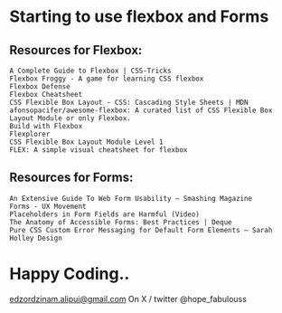 # Starting to use flexbox and Forms
## Resources for Flexbox:
	A Complete Guide to Flexbox | CSS-Tricks
	Flexbox Froggy - A game for learning CSS flexbox
	Flexbox Defense
	Flexbox Cheatsheet
	CSS Flexible Box Layout - CSS: Cascading Style Sheets | MDN
	afonsopacifer/awesome-flexbox: A curated list of CSS Flexible Box Layout Module or only Flexbox.
	Build with Flexbox
	Flexplorer
	CSS Flexible Box Layout Module Level 1
	FLEX: A simple visual cheatsheet for flexbox
## Resources for Forms:
    An Extensive Guide To Web Form Usability — Smashing Magazine
    Forms - UX Movement
    Placeholders in Form Fields are Harmful (Video)
    The Anatomy of Accessible Forms: Best Practices | Deque
    Pure CSS Custom Error Messaging for Default Form Elements – Sarah Holley Design
# Happy Coding..
<F12>edzordzinam.alipui@gmail.com<F12>
On X / twitter <F12>@hope_fabulouss<F12>
